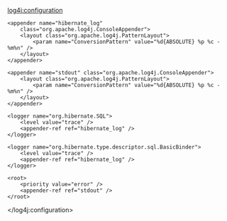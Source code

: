 <?xml version="1.0" encoding="UTF-8"?>
<!DOCTYPE log4j:configuration SYSTEM "log4j.dtd" >
<log4j:configuration>

	<appender name="hibernate_log"
		class="org.apache.log4j.ConsoleAppender">
		<layout class="org.apache.log4j.PatternLayout">
			<param name="ConversionPattern" value="%d{ABSOLUTE} %p %c - %m%n" />
		</layout>
	</appender>

	<appender name="stdout" class="org.apache.log4j.ConsoleAppender">
		<layout class="org.apache.log4j.PatternLayout">
			<param name="ConversionPattern" value="%d{ABSOLUTE} %p %c - %m%n" />
		</layout>
	</appender>
	
	<logger name="org.hibernate.SQL">
		<level value="trace" />
		<appender-ref ref="hibernate_log" />
	</logger>

	<logger name="org.hibernate.type.descriptor.sql.BasicBinder">
		<level value="trace" />
		<appender-ref ref="hibernate_log" />
	</logger>
	
	<root>
		<priority value="error" />
		<appender-ref ref="stdout" />
	</root>
</log4j:configuration>
